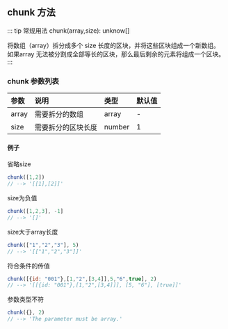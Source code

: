 ## chunk 方法
::: tip 常规用法
chunk(array,size): unknow[] 

将数组（array）拆分成多个 size 长度的区块，并将这些区块组成一个新数组。 如果array 无法被分割成全部等长的区块，那么最后剩余的元素将组成一个区块。
:::


### chunk 参数列表
| 参数          | 说明                 | 类型     | 默认值   |
| :------------- |:-----------------| :--------| :--------|
| array         | 需要拆分的数组     | array       | -      |
| size         | 需要拆分的区块长度     | number       | 1      |

#### 例子
省略size
```js
chunk([1,2])
// --> '[[1],[2]]'
```

size为负值
```js
chunk([1,2,3], -1]
// --> '[]'
```

size大于array长度
```js
chunk(["1","2","3"], 5)
// --> '[["1","2","3"]]'
```

符合条件的传值
```js
chunk([{id: "001"},[1,"2",[3,4]],5,"6",true], 2)
// --> '[[{id: "001"},[1,"2",[3,4]]], [5, "6"], [true]]'
```

参数类型不符
```js
chunk({}, 2)
// --> 'The parameter must be array.'
```
